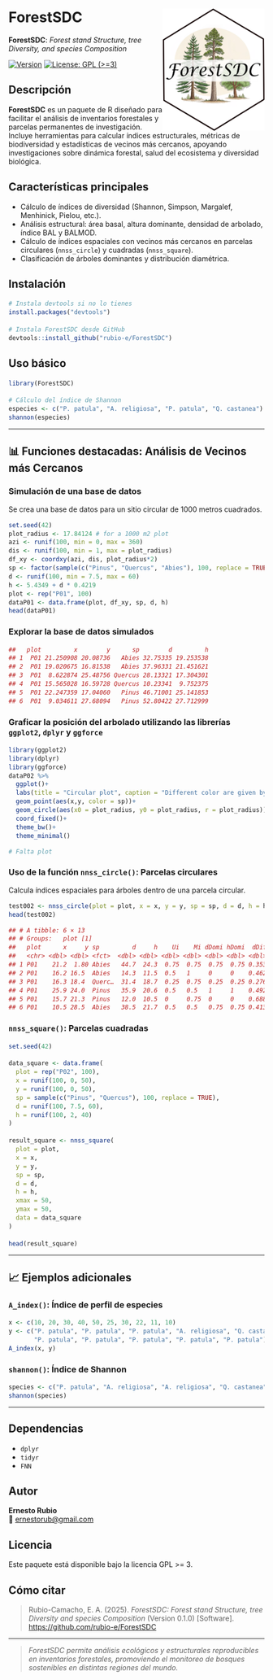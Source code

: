 # ForestSDC  <a href='https://github.com/rubio-e/ForestSDC'><img src='man/figures/LOGO_FORESTSDC.png' align="right" width="200" /></a>

**ForestSDC**: *Forest stand Structure, tree Diversity, and species Composition*
<!-- badges: start -->
[![Version](https://img.shields.io/badge/version-0.1.0-blue.svg)](https://github.com/rubio-e/ForestSDC)
[![License: GPL (\>=3)](https://img.shields.io/badge/license-GPL%20(%3E=%203)-blue.svg)](https://github.com/covid19br/nowcaster/blob/main/LICENSE.md)
<!-- badges: end -->

## Descripción

**ForestSDC** es un paquete de R diseñado para facilitar el análisis de inventarios forestales y parcelas permanentes de investigación. Incluye herramientas para calcular índices estructurales, métricas de biodiversidad y estadísticas de vecinos más cercanos, apoyando investigaciones sobre dinámica forestal, salud del ecosistema y diversidad biológica.

## Características principales

- Cálculo de índices de diversidad (Shannon, Simpson, Margalef, Menhinick, Pielou, etc.).
- Análisis estructural: área basal, altura dominante, densidad de arbolado, índice BAL y BALMOD.
- Cálculo de índices espaciales con vecinos más cercanos en parcelas circulares (`nnss_circle`) y cuadradas (`nnss_square`).
- Clasificación de árboles dominantes y distribución diamétrica.

## Instalación

```r
# Instala devtools si no lo tienes
install.packages("devtools")

# Instala ForestSDC desde GitHub
devtools::install_github("rubio-e/ForestSDC")
```

## Uso básico

```r
library(ForestSDC)

# Cálculo del índice de Shannon
especies <- c("P. patula", "A. religiosa", "P. patula", "Q. castanea")
shannon(especies)
```

---

## 📊 Funciones destacadas: Análisis de Vecinos más Cercanos

### Simulación de una base de datos

Se crea una base de datos para un sitio circular de 1000 metros cuadrados.

```r
set.seed(42)
plot_radius <- 17.84124 # for a 1000 m2 plot
azi <- runif(100, min = 0, max = 360)
dis <- runif(100, min = 1, max = plot_radius)
df_xy <- coordxy(azi, dis, plot_radius*2)
sp <- factor(sample(c("Pinus", "Quercus", "Abies"), 100, replace = TRUE))
d <- runif(100, min = 7.5, max = 60)
h <- 5.4349 + d * 0.4219
plot <- rep("P01", 100)
dataP01 <- data.frame(plot, df_xy, sp, d, h)
head(dataP01)
```
### Explorar la base de datos simulados
```r
##   plot         x        y      sp        d         h
## 1  P01 21.250908 20.08736   Abies 32.75335 19.253538
## 2  P01 19.020675 16.81538   Abies 37.96331 21.451621
## 3  P01  8.622874 25.48756 Quercus 28.13321 17.304301
## 4  P01 15.565028 16.59728 Quercus 10.23341  9.752375
## 5  P01 22.247359 17.04060   Pinus 46.71001 25.141853
## 6  P01  9.034611 27.68094   Pinus 52.80422 27.712999
```

### Graficar la posición del arbolado utilizando las librerías `ggplot2`, `dplyr` y `ggforce`
```r
library(ggplot2)
library(dplyr)
library(ggforce)
dataP02 %>%
  ggplot()+
  labs(title = "Circular plot", caption = "Different color are given by the species")+
  geom_point(aes(x,y, color = sp))+
  geom_circle(aes(x0 = plot_radius, y0 = plot_radius, r = plot_radius)) +
  coord_fixed()+
  theme_bw()+
  theme_minimal()
```

```r
# Falta plot
```
### Uso de la función `nnss_circle()`: Parcelas circulares

Calcula índices espaciales para árboles dentro de una parcela circular.

```r
test002 <- nnss_circle(plot = plot, x = x, y = y, sp = sp, d = d, h = h, r = plot_radius, data = dataP02)
head(test002)
```

```r
## # A tibble: 6 × 13
## # Groups:   plot [1]
##   plot      x     y sp         d     h    Ui    Mi dDomi hDomi  dDif  hDif   NN1
##   <chr> <dbl> <dbl> <fct>  <dbl> <dbl> <dbl> <dbl> <dbl> <dbl> <dbl> <dbl> <dbl>
## 1 P01    21.2  1.80 Abies   44.7  24.3  0.75  0.75  0.75  0.75 0.353 0.275     0
## 2 P01    16.2 16.5  Abies   14.3  11.5  0.5   1     0     0    0.462 0.338     1
## 3 P01    16.3 18.4  Querc…  31.4  18.7  0.25  0.75  0.25  0.25 0.276 0.210     1
## 4 P01    25.9 24.0  Pinus   35.9  20.6  0.5   0.5   1     1    0.492 0.362     1
## 5 P01    15.7 21.3  Pinus   12.0  10.5  0     0.75  0     0    0.688 0.521     1
## 6 P01    10.5 28.5  Abies   38.5  21.7  0.5   0.5   0.75  0.75 0.413 0.315     1
```



### `nnss_square()`: Parcelas cuadradas

```r
set.seed(42)

data_square <- data.frame(
  plot = rep("P02", 100),
  x = runif(100, 0, 50),
  y = runif(100, 0, 50),
  sp = sample(c("Pinus", "Quercus"), 100, replace = TRUE),
  d = runif(100, 7.5, 60),
  h = runif(100, 2, 40)
)

result_square <- nnss_square(
  plot = plot,
  x = x,
  y = y,
  sp = sp,
  d = d,
  h = h,
  xmax = 50,
  ymax = 50,
  data = data_square
)

head(result_square)
```

---

## 📈 Ejemplos adicionales

### `A_index()`: Índice de perfil de especies

```r
x <- c(10, 20, 30, 40, 50, 25, 30, 22, 11, 10)
y <- c("P. patula", "P. patula", "P. patula", "A. religiosa", "Q. castanea",
       "P. patula", "P. patula", "P. patula", "P. patula", "P. patula")
A_index(x, y)
```

### `shannon()`: Índice de Shannon

```r
species <- c("P. patula", "A. religiosa", "A. religiosa", "Q. castanea", "P. patula")
shannon(species)
```

---

## Dependencias

- `dplyr`
- `tidyr`
- `FNN`

## Autor

**Ernesto Rubio**  
📧 ernestorub@gmail.com

## Licencia

Este paquete está disponible bajo la licencia GPL >= 3.

## Cómo citar

> Rubio-Camacho, E. A. (2025). *ForestSDC: Forest stand Structure, tree Diversity and species Composition* (Version 0.1.0) [Software]. https://github.com/rubio-e/ForestSDC

---

> *ForestSDC permite análisis ecológicos y estructurales reproducibles en inventarios forestales, promoviendo el monitoreo de bosques sostenibles en distintas regiones del mundo.*
